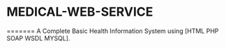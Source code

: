 # MEDICAL-WEB-SERVICE
=======
A Complete Basic Health Information System using [HTML PHP SOAP WSDL MYSQL].

